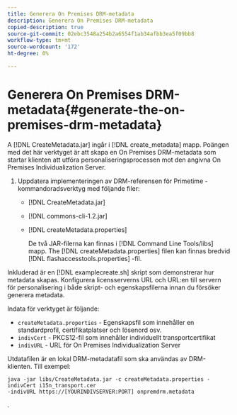 ```yaml
---
title: Generera On Premises DRM-metadata
description: Generera On Premises DRM-metadata
copied-description: true
source-git-commit: 02ebc3548a254b2a6554f1ab34afbb3ea5f09bb8
workflow-type: tm+mt
source-wordcount: '172'
ht-degree: 0%

---
```


# Generera On Premises DRM-metadata{#generate-the-on-premises-drm-metadata}

A [!DNL CreateMetadata.jar] ingår i [!DNL create_metadata] mapp. Poängen med det här verktyget är att skapa en On Premises DRM-metadata som startar klienten att utföra personaliseringsprocessen mot den angivna On Premises Individualization Server.

1. Uppdatera implementeringen av DRM-referensen för Primetime - kommandoradsverktyg med följande filer:

   * [!DNL CreateMetadata.jar]
   * [!DNL commons-cli-1.2.jar]
   * [!DNL createMetadata.properties]

     De två JAR-filerna kan finnas i [!DNL Command Line Tools/libs] mapp. The [!DNL createMetadata.properties] filen kan finnas bredvid [!DNL flashaccesstools.properties] -fil.

<!--<a id="example_2116349CA33642CD9293EAD94A532ED8"></a>-->

Inkluderad är en [!DNL examplecreate.sh] skript som demonstrerar hur metadata skapas. Konfigurera licensserverns URL och URL:en till servern för personalisering i både skript- och egenskapsfilerna innan du försöker generera metadata.

Indata för verktyget är följande:

* `createMetadata.properties` - Egenskapsfil som innehåller en standardprofil, certifikatplatser och lösenord osv.
* `indivCert` - PKCS12-fil som innehåller individuellt transportcertifikat
* `indivURL` - URL för On Premises Individualization Server

Utdatafilen är en lokal DRM-metadatafil som ska användas av DRM-klienten. Till exempel:

```
java -jar libs/CreateMetadata.jar -c createMetadata.properties -indivCert i15n_transport.cer
-indivURL https://[YOURINDIVSERVER:PORT] onpremdrm.metadata
```

.
